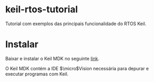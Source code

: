 # keil-rtos-tutorial
Tutorial com exemplos das principais funcionalidade do RTOS Keil.

# Instalar 

Baixar e instalar o Keil MDK no seguinte [link](https://developer.arm.com/downloads/view/MDK000).

O Keil MDK contém a IDE $\micro$Vision necessária para depurar e executar programas com Keil.
